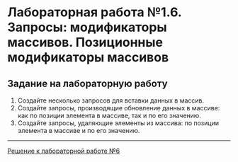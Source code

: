 # Лабораторная работа №1.6. Запросы: модификаторы массивов. Позиционные модификаторы массивов

## Задание на лабораторную работу

1. Создайте несколько запросов для вставки данных в массив.
2. Создайте запросы, производящие обновление данных в массиве: как по позиции элемента в массиве, так и по его значению.
3. Создайте запросы, удаляющие элементы из массива: по позиции элемента в массиве и по его значению.

--- 

[Решение к лабораторной работе №6](../solutions/lab_6/lab_6_solution.md)
